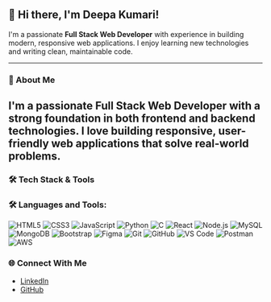 ## 👋 Hi there, I'm Deepa Kumari!

I'm a passionate **Full Stack Web Developer** with experience in building modern, responsive web applications. I enjoy learning new technologies and writing clean, maintainable code.

---

### 💼 About Me

I'm a passionate **Full Stack Web Developer** with a strong foundation in both frontend and backend technologies. I love building responsive, user-friendly web applications that solve real-world problems.
-------

### 🛠️ Tech Stack & Tools
### 🛠️ Languages and Tools:

<p align="left">
  <img src="https://img.icons8.com/color/48/html-5--v1.png" alt="HTML5" />
  <img src="https://img.icons8.com/color/48/css3.png" alt="CSS3" />
  <img src="https://img.icons8.com/color/48/javascript--v1.png" alt="JavaScript" />
  <img src="https://img.icons8.com/fluency/48/python.png" alt="Python" />
  <img src="https://img.icons8.com/color/48/c-programming.png" alt="C" />
  <img src="https://img.icons8.com/color/48/react-native.png" alt="React" />
  <img src="https://img.icons8.com/color/48/nodejs.png" alt="Node.js" />
  <img src="https://img.icons8.com/ios-filled/50/mysql-logo.png" alt="MySQL" />
  <img src="https://img.icons8.com/external-tal-revivo-color-tal-revivo/48/external-mongodb-a-cross-platform-document-oriented-database-program-logo-color-tal-revivo.png" alt="MongoDB" />
  <img src="https://img.icons8.com/color/48/bootstrap.png" alt="Bootstrap" />
  <img src="https://img.icons8.com/color/48/figma--v1.png" alt="Figma" />
  <img src="https://img.icons8.com/color/48/git.png" alt="Git" />
  <img src="https://img.icons8.com/ios-filled/50/github.png" alt="GitHub" />
  <img src="https://img.icons8.com/color/48/visual-studio-code-2019.png" alt="VS Code" />
  <img src="https://img.icons8.com/external-tal-revivo-color-tal-revivo/48/external-postman-is-the-only-complete-api-development-environment-logo-color-tal-revivo.png" alt="Postman" />
  <img src="https://img.icons8.com/color/48/amazon-web-services.png" alt="AWS" />
</p>



### 🌐 Connect With Me

- [LinkedIn](https://www.linkedin.com/in/deepa-kumari-1aa2522a8/)  
- [GitHub](https://github.com/deepakumari84)



